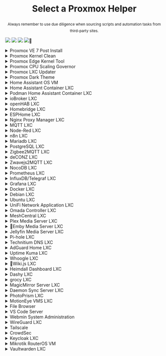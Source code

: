 <h1 align="center" id="heading"> Select a Proxmox Helper </h1>

<p align="center"><sub> Always remember to use due diligence when sourcing scripts and automation tasks from third-party sites. </sub></p>

<a href="https://github.com/tteck/Proxmox/blob/main/LICENSE"><img src="https://badgen.net/github/license/tteck/Proxmox" ></a> <a href="https://tteck.github.io/Proxmox/"><img src="https://badgen.net/github/checks/tteck/Proxmox/main/"></a> <a href="https://github.com/tteck/Proxmox/discussions"><img src="https://github.com/tteck/Proxmox/blob/main/misc/images/discussions.png?raw=true" height="21" /></a> <a href="https://github.com/tteck/Proxmox/blob/main/CHANGELOG.MD"><img src="https://github.com/tteck/Proxmox/blob/main/misc/images/change.png?raw=true" height="21" /></a>🔸

<details>
<summary markdown="span"> Proxmox VE 7 Post Install</summary>
 
<p align="center"><img src="https://github.com/home-assistant/brands/blob/master/core_integrations/proxmoxve/icon.png?raw=true" height="100"/></p>

<h1 align="center" id="heading"> Proxmox VE 7 Post Install </h1>

The script will give options to Disable the Enterprise Repo, Add/Correct PVE7 Sources, Enable the No-Subscription Repo, Add Test Repo, Disable Subscription Nag, Update Proxmox VE and Reboot PVE.
 
Run the following in the Proxmox Shell. ⚠️ **PVE7 ONLY**

```yaml
bash -c "$(wget -qLO - https://github.com/tteck/Proxmox/raw/main/misc/post-install.sh)"
```

It's recommended to answer `y` to all options.

____________________________________________________________________________________________ 

</details>

<details>
<summary markdown="span"> Proxmox Kernel Clean</summary>
 
<p align="center"><img src="https://github.com/home-assistant/brands/blob/master/core_integrations/proxmoxve/icon.png?raw=true" height="100"/></p>

<h1 align="center" id="heading">Proxmox Kernel Clean </h1>

Cleaning unused kernel images is not only good because of a reduced grub menu, but also gains some disk space.
 
Run the following in the Proxmox Shell.

```yaml
bash -c "$(wget -qLO - https://github.com/tteck/Proxmox/raw/main/misc/kernel-clean.sh)"
```
____________________________________________________________________________________________ 

</details>

<details>
<summary markdown="span"> Proxmox Edge Kernel Tool</summary>
 
<p align="center"><img src="https://github.com/home-assistant/brands/blob/master/core_integrations/proxmoxve/icon.png?raw=true" height="100"/></p>

<h1 align="center" id="heading">Proxmox Edge Kernel Tool </h1>

Proxmox [Edge Kernels](https://github.com/fabianishere/pve-edge-kernel) are custom Linux Kernels for Proxmox VE 7. Keeping up with new Kernel releases instead of LTS

Run the following in the Proxmox Shell.

```yaml
bash -c "$(wget -qLO - https://github.com/tteck/Proxmox/raw/main/misc/edge-kernel.sh)"
```
____________________________________________________________________________________________ 

</details>

<details>
<summary markdown="span"> Proxmox CPU Scaling Governor</summary>
 
<p align="center"><img src="https://github.com/tteck/Proxmox/blob/main/misc/images/cpu.png?raw=true" height="100"/></p>

<h1 align="center" id="heading">Proxmox CPU Scaling Governor </h1>

CPU Scaling Governor enables the operating system to scale the CPU frequency up or down in order to save power or improve performance.

[Generic Scaling Governors](https://www.kernel.org/doc/html/latest/admin-guide/pm/cpufreq.html?#generic-scaling-governors)
 
Run the following in the Proxmox Shell.

```yaml
bash -c "$(wget -qLO - https://github.com/tteck/Proxmox/raw/main/misc/scaling-governor.sh)"
```
____________________________________________________________________________________________ 

</details>

<details>
<summary markdown="span"> Proxmox LXC Updater</summary>
 
<p align="center"><img src="https://external-content.duckduckgo.com/iu/?u=https%3A%2F%2Felpuig.xeill.net%2FMembers%2Fvcarceler%2Farticulos%2Fcontenedores-con-lxd-lxc%2Fcontainers.png&f=1&nofb=1" height="100"/></p>

<h1 align="center" id="heading">Proxmox LXC Updater </h1>

Update All LXC's Fast & Easy
 
Run the following in the Proxmox Shell.

```yaml
bash -c "$(wget -qLO - https://github.com/tteck/Proxmox/raw/main/misc/update-lxcs.sh)"
```
____________________________________________________________________________________________ 

</details>

<details>
<summary markdown="span"> Proxmox Dark Theme</summary>
 
<p align="center"><img src="https://camo.githubusercontent.com/f6f33a09f8c1207dfb3dc1cbd754c2f3393562c11b1c999751ad9a91a656834a/68747470733a2f2f692e696d6775722e636f6d2f536e6c437948462e706e67" height="100"/></p>

<h1 align="center" id="heading"> Proxmox Discord Dark Theme </h1>

A dark theme for the Proxmox Web UI by [Weilbyte](https://github.com/Weilbyte/PVEDiscordDark)
 
Run the following in the Proxmox Shell.

```yaml
bash <(curl -s https://raw.githubusercontent.com/Weilbyte/PVEDiscordDark/master/PVEDiscordDark.sh ) install
```

To uninstall the theme, simply run the script with the `uninstall` command.

____________________________________________________________________________________________ 

</details>


<details>
<summary markdown="span"> Home Assistant OS VM</summary>
 
<p align="center"><img src="https://github.com/tteck/Proxmox/blob/main/misc/images/haos.png?raw=true"/></p>
 
<h1 align="center" id="heading"> Home Assistant OS VM </h1>
<h3 align="center"> Option to create VM using Stable, Beta or Dev Image </h3>

The script automates the manual process of finding, downloading and extracting the Official KVM (qcow2) disk image provided by the Home Assistant Team, creating a VM with user defined settings, importing and attaching the disk, setting the boot order and starting the VM. No hidden (kpartx, unzip, ect...) installs of any kind. Supports lvmthin, zfspool, nfs, dir and btrfs storage types.

To create a new Proxmox Home Assistant OS VM, run the following in the Proxmox Shell

```yaml
bash -c "$(wget -qLO - https://github.com/tteck/Proxmox/raw/main/vm/haos-vm-v4.sh)"
```
<h3 align="center" id="heading">⚡ Default Settings:  4GB RAM - 32GB Storage - 2vCPU - Stable Image⚡</h3>
 
After the script completes, click on the VM, then on the **_Summary_** tab to find the VM IP.

**Home Assistant Interface - IP:8123**

____________________________________________________________________________________________ 
 
</details>


<details>
<summary markdown="span"> Home Assistant Container LXC </summary>
 
<p align="center"><img src="https://www.docker.com/sites/default/files/d8/2019-07/vertical-logo-monochromatic.png" alt="Docker Logos | Docker" width="100" height="100"/>
<img src="https://avatars.githubusercontent.com/u/13844975?s=200&amp;v=4" alt="@home-assistant" width="100" height="100"/><img src="https://avatars1.githubusercontent.com/u/22225832?s=400&amp;v=4" alt="GitHub - portainer/portainer-docs: Portainer documentation" width="100" height="100"/></p>

<h1 align="center" id="heading"> Home Assistant Container LXC </h1>

A standalone container-based installation of Home Assistant Core

To create a new Proxmox Home Assistant Container LXC, run the following in the Proxmox Shell.
 
```yaml
bash -c "$(wget -qLO - https://github.com/tteck/Proxmox/raw/main/ct/homeassistant-v4.sh)"
```
 
<h3 align="center" id="heading">⚡ Default Settings:  2GB RAM - 16GB Storage - 2vCPU ⚡</h3>

**Home Assistant Interface - IP:8123**

**Portainer Interface - IP:9000**

⚙️ **Path to HA /config**
```yaml
/var/lib/docker/volumes/hass_config/_data
 ```
⚙️ **To Edit the HA configuration.yaml** (Recommend Using File Browser)
 
Run in the LXC console
```yaml
nano /var/lib/docker/volumes/hass_config/_data/configuration.yaml
```
Save and exit the editor with “Ctrl+O”, “Enter” and “Ctrl+X”

⚙️ **Copy Data From a Existing Home Assistant LXC to another Home Assistant LXC**

Run in the Proxmox Shell
```yaml
bash -c "$(wget -qLO - https://github.com/tteck/Proxmox/raw/main/misc/ha-copy-data.sh)"
 ```

⚙️ **To Allow USB Device Passthrough:**
 
Run in the Proxmox Shell. (**replace `106` with your LXC ID**)
```yaml
bash -c "$(wget -qLO - https://github.com/tteck/Proxmox/raw/main/misc/usb-passthrough.sh)" -s 106
```
 
Reboot the LXC to apply the changes


⚙️ **To Install HACS:**

Run in the LXC console
```yaml
bash -c "$(wget -qLO - https://github.com/tteck/Proxmox/raw/main/misc/hacs.sh)"
```
After install, reboot Home Assistant and **clear browser cache** then Add HACS integration.


⚙️ [**Update Menu**](https://raw.githubusercontent.com/tteck/Proxmox/main/misc/images/update-menu.png)

Run in the LXC console
```yaml
./update
```
____________________________________________________________________________________________ 
</details>

<details>
<summary markdown="span"> Podman Home Assistant Container LXC </summary>
 
<p align="center"><img src="https://heise.cloudimg.io/width/223/q50.png-lossy-50.webp-lossy-50.foil1/_www-heise-de_/imgs/18/2/5/8/2/8/1/0/podman_logo-670078d7ea1d15a6.png" width="100" height="100"/>
<img src="https://avatars.githubusercontent.com/u/13844975?s=200&amp;v=4" alt="@home-assistant" width="100" height="100"/><img/><img src="https://raw.githubusercontent.com/SelfhostedPro/Yacht/master/readme_media/Yacht_logo_1_dark.png" height="80"/><img/></p>
 
<h1 align="center" id="heading"> Podman Home Assistant Container LXC </h1>
A standalone container-based installation of Home Assistant Core

⚠️ Podman seems to need a privileged LXC

To create a new Proxmox Podman Home Assistant Container LXC, run the following in the Proxmox Shell. 

```yaml
bash -c "$(wget -qLO - https://github.com/tteck/Proxmox/raw/main/ct/podman-homeassistant-v4.sh)"
```
<h3 align="center" id="heading">⚡ Default Settings:  2GB RAM - 16GB Storage - 2vCPU ⚡</h3>
 
**Home Assistant Interface - IP:8123**
 
**Yacht Interface - IP:8000**

⚙️ **Path to HA /config**
```yaml
/var/lib/containers/storage/volumes/hass_config/_data
 ```
⚙️ **To edit the HA configuration.yaml**
 
Run in the LXC console
```yaml
nano /var/lib/containers/storage/volumes/hass_config/_data/configuration.yaml
```
Save and exit the editor with “Ctrl+O”, “Enter” and “Ctrl+X”

⚙️ **Copy Data From a Existing Home Assistant LXC to a Podman Home Assistant LXC**

Run in the Proxmox Shell
```yaml
bash -c "$(wget -qLO - https://github.com/tteck/Proxmox/raw/main/misc/ha-copy-data-podman.sh)"
 ```

⚙️ **To allow USB device passthrough:**
 
Run in the Proxmox Shell. (**replace `106` with your LXC ID**)
```yaml
bash -c "$(wget -qLO - https://github.com/tteck/Proxmox/raw/main/misc/usb-passthrough.sh)" -s 106
```
 
Reboot the LXC to apply the changes

⚙️ **To Install HACS:**

Run in the LXC console
```yaml
bash -c "$(wget -qLO - https://github.com/tteck/Proxmox/raw/main/misc/podman_hacs.sh)"
```
After install, reboot Home Assistant and **clear browser cache** then Add HACS integration.

⚙️ **Initial Yacht Login**

**username** 
 ```yaml
 admin@yacht.local
 ```
 **password** 
 ```yaml
 pass
 ```

____________________________________________________________________________________________ 
</details>

<details>
<summary markdown="span"> ioBroker LXC</summary>
 
<p align="center"><img src="https://github.com/ioBroker/ioBroker/blob/master/img/logos/ioBroker_Logo_256px.png?raw=true" height="100"/></p>

<h1 align="center" id="heading"> ioBroker LXC </h1>
 
[ioBroker](https://www.iobroker.net/#en/intro) is an open source automation platform.
 
To create a new Proxmox ioBroker LXC, run the following in the Proxmox Shell.

```yaml
bash -c "$(wget -qLO - https://github.com/tteck/Proxmox/raw/main/ct/iobroker-v4.sh)"
```

<h3 align="center" id="heading">⚡ Default Settings:  2GB RAM - 8GB Storage - 2vCPU ⚡</h3>
 
**ioBroker Interface - IP:8081**

⚙️ **To Update ioBroker**

```yaml
update from the ioBroker UI
```

____________________________________________________________________________________________ 
 
</details>

<details>
<summary markdown="span"> openHAB LXC</summary>
 
<p align="center"><img src="https://www.openhab.org/openhab-logo-square.png?raw=true" height="100"/></p>

<h1 align="center" id="heading"> openHAB LXC </h1>
 
[openHAB](https://www.openhab.org/), a vendor and technology agnostic open source automation software for your home.
 
To create a new Proxmox openHAB LXC, run the following in the Proxmox Shell.

```yaml
bash -c "$(wget -qLO - https://github.com/tteck/Proxmox/raw/main/ct/openhab-v4.sh)"
```

<h3 align="center" id="heading">⚡ Default Settings:  2GB RAM - 8GB Storage - 2vCPU ⚡</h3>
 
**openHAB Interface - IP:8080**

⚙️ **To Update openHAB**

```yaml
apt update && apt upgrade -y
```

____________________________________________________________________________________________ 
 
</details>

<details>
<summary markdown="span"> Homebridge LXC</summary>
 
<p align="center"><img src="https://external-content.duckduckgo.com/iu/?u=https%3A%2F%2Fwww.dingz.ch%2Fadmin%2Fdata%2Ffiles%2Fintegration%2Flogo%2F20%2F200514-em-logo-homebridge_logo.png%3Flm%3D1589459081&f=1&nofb=1" height="100"/></p>

<h1 align="center" id="heading"> Homebridge LXC </h1>

[Homebridge](https://homebridge.io/) allows you to integrate with smart home devices that do not natively support HomeKit

To create a new Proxmox Homebridge LXC, run the following in the Proxmox Shell.

```yaml
bash -c "$(wget -qLO - https://github.com/tteck/Proxmox/raw/main/ct/homebridge-v4.sh)"
```

<h3 align="center" id="heading">⚡ Default Settings:  1GB RAM - 4GB Storage - 1vCPU ⚡</h3>
 
**Homebridge Interface - IP:8581**

⚙️ **Initial Login**

**username** 
 ```yaml
 admin
 ```
 **password** 
 ```yaml
 admin
 ```
Config File Path	`/var/lib/homebridge/config.json`
 
Storage Path	`/var/lib/homebridge`
 
Restart Command	`sudo hb-service restart`
 
Stop Command	`sudo hb-service stop`
 
Start Command	`sudo hb-service start`
 
View Logs Command	`sudo hb-service logs`
 
Systemd Service File	`/etc/systemd/system/homebridge.service`
 
Systemd Env File	`/etc/default/homebridge`

⚙️ **To Update Homebridge**

```yaml
Update from the Homebridge UI
```

 ___________________________________________________________________________________________ 
 
</details>



<details>
<summary markdown="span"> ESPHome LXC</summary>
 
<p align="center"><img src="https://github.com/home-assistant/brands/blob/master/core_integrations/esphome/dark_icon@2x.png?raw=true" height="100"/></p>

<h1 align="center" id="heading"> ESPHome LXC </h1>

[ESPHome](https://esphome.io/) is a system to control your ESP8266/ESP32 by simple yet powerful configuration files and control them remotely through Home Automation systems.

To create a new Proxmox ESPHome LXC, run the following in the Proxmox Shell.

```yaml
bash -c "$(wget -qLO - https://github.com/tteck/Proxmox/raw/main/ct/esphome-v4.sh)"
```

<h3 align="center" id="heading">⚡ Default Settings:  1GB RAM - 4GB Storage - 2vCPU ⚡</h3>
 
**ESPHome Interface - IP:6052**

⚙️ **To Update ESPHome**

Run in the LXC console
```yaml
pip3 install esphome --upgrade
```

____________________________________________________________________________________________ 
 
</details>



<details>
<summary markdown="span"> Nginx Proxy Manager LXC </summary>
 
<p align="center"><img src="https://nginxproxymanager.com/logo.png" alt="hero" height="100"/></p>


<h1 align="center" id="heading"> Nginx Proxy Manager LXC </h1>

[Nginx Proxy Manager](https://nginxproxymanager.com/) Expose your services easily and securely

To create a new Proxmox Nginx Proxy Manager LXC Container, run the following in the Proxmox Shell.

```yaml
 bash -c "$(wget -qLO - https://github.com/tteck/Proxmox/raw/main/ct/nginx-proxy-manager-v4.sh)"
```
<h3 align="center" id="heading">⚡ Default Settings:  1GB RAM - 3GB Storage - 1vCPU ⚡</h3>

____________________________________________________________________________________
 
Forward port `80` and `443` from your router to your Nginx Proxy Manager LXC IP.

Add the following to your `configuration.yaml` in Home Assistant.
```yaml
 http:
  use_x_forwarded_for: true
  trusted_proxies:
    - 192.168.100.27 ###(Nginx Proxy Manager LXC IP)###
```

**Nginx Proxy Manager Interface - IP:81**
 
⚙️ **Initial Login**

**username** 
 ```yaml
 admin@example.com
 ```
 **password** 
 ```yaml
 changeme
 ```
⚙️ **To Update Nginx Proxy Manager**

Run in the LXC console
```yaml
bash -c "$(wget -qLO - https://github.com/tteck/Proxmox/raw/main/misc/npm_update.sh)"
```

 ____________________________________________________________________________________________ 

</details>

<details>
<summary markdown="span"> MQTT LXC</summary>
 
<p align="center"><img src="https://mosquitto.org/images/mosquitto-text-side-28.png" height="75"/></p>

<h1 align="center" id="heading"> MQTT LXC </h1>

[Eclipse Mosquitto](https://mosquitto.org/) is an open source message broker that implements the MQTT protocol

To create a new Proxmox MQTT LXC, run the following in the Proxmox Shell.

```yaml
bash -c "$(wget -qLO - https://github.com/tteck/Proxmox/raw/main/ct/mqtt-v4.sh)"
```

<h3 align="center" id="heading">⚡ Default Settings:  512MiB RAM - 2GB Storage - 1vCPU ⚡</h3>
 
Mosquitto comes with a password file generating utility called mosquitto_passwd.
```yaml
sudo mosquitto_passwd -c /etc/mosquitto/passwd <usr>
```
Password: < password >

Create a configuration file for Mosquitto pointing to the password file we have just created.
```yaml
sudo nano /etc/mosquitto/conf.d/default.conf
```
This will open an empty file. Paste the following into it.
```yaml
allow_anonymous false
persistence true
password_file /etc/mosquitto/passwd
listener 1883
```
Save and exit the text editor with "Ctrl+O", "Enter" and "Ctrl+X".

Now restart Mosquitto server.
```yaml
sudo systemctl restart mosquitto
```

⚙️ **To Update MQTT:**

Run in the LXC console
```yaml
apt update && apt upgrade -y
```

____________________________________________________________________________________________ 
 
</details>

<details>
<summary markdown="span"> Node-Red LXC </summary>
 
<p align="center"><img src="https://github.com/home-assistant/brands/blob/master/custom_integrations/nodered/icon.png?raw=true" height="100"/></p>

<h1 align="center" id="heading"> Node-Red LXC </h1>
 
[Node-RED](https://nodered.org/) is a programming tool for wiring together hardware devices, APIs and online services in new and interesting ways.

To create a new Proxmox Node-RED LXC, run the following in the Proxmox Shell.

```yaml
bash -c "$(wget -qLO - https://github.com/tteck/Proxmox/raw/main/ct/node-red-v4.sh)"
```

<h3 align="center" id="heading">⚡ Default Settings:  1GB RAM - 4GB Storage - 1vCPU ⚡</h3>
 
**Node-Red Interface - IP:1880**
 
⚙️ **To Restart Node-Red:**

Run in the LXC console
```yaml
node-red-restart
```

⚙️ **To Update Node-Red:**

Run in the LXC console (Restart after update)
```yaml
npm install -g --unsafe-perm node-red
```

⚙️ **To Install Node-Red Themes** ⚠️ **Backup your flows before running this script!!**

Run in the LXC console
```yaml
bash -c "$(wget -qLO - https://github.com/tteck/Proxmox/raw/main/misc/node-red-themes.sh)"
```

____________________________________________________________________________________________ 
 
</details>

<details>
<summary markdown="span"> n8n LXC</summary>
 
<p align="center"><img src="https://docs.n8n.io/_images/n8n-docs-icon.svg" height="70"/></p>

<h1 align="center" id="heading"> n8n LXC </h1>
 
[n8n](https://n8n.io/) is an extendable workflow automation tool which enables you to connect anything to everything.
 
To create a new Proxmox n8n LXC, run the following in the Proxmox Shell.

```yaml
bash -c "$(wget -qLO - https://github.com/tteck/Proxmox/raw/main/ct/n8n-v4.sh)"
```

<h3 align="center" id="heading">⚡ Default Settings:  2GB RAM - 3GB Storage - 2vCPU ⚡</h3>
 
**n8n Interface: IP:5678**

⚙️ **To Update n8n**

```yaml
npm update -g n8n
```

____________________________________________________________________________________________ 
 
</details>

<details>
<summary markdown="span"> Mariadb LXC </summary>
 
<p align="center"><img src="https://mariadb.com/wp-content/webp-express/webp-images/doc-root/wp-content/themes/sage/dist/images/mariadb-logo-white.png.webp" alt="MariaDB"/><img src="https://raw.githubusercontent.com/tteck/Proxmox/main/misc/images/adminer_logo-cl.png" height="60"></p>

<h1 align="center" id="heading"> Mariadb LXC </h1>

[MariaDB](https://mariadb.org/) is a community-developed, commercially supported fork of the MySQL relational database management system.

To create a new Proxmox Mariadb LXC, run the following in the Proxmox Shell.
 
```yaml
bash -c "$(wget -qLO - https://github.com/tteck/Proxmox/raw/main/ct/mariadb-v4.sh)"
```

<h3 align="center" id="heading">⚡ Default Settings:  1GB RAM - 4GB Storage - 1vCPU ⚡</h3>
 
To enable MariaDB to listen to remote connections, you need to edit your defaults file. To do this, open the console in your MariaDB lxc:
```yaml
nano /etc/mysql/my.cnf
```
Un-comment `port =3306`
Save and exit the editor with "Ctrl+O", "Enter" and "Ctrl+X".

```yaml
nano /etc/mysql/mariadb.conf.d/50-server.cnf
```
Comment `bind-address  = 127.0.0.1`
Save and exit the editor with "Ctrl+O", "Enter" and "Ctrl+X".

For new MariaDB installations, the next step is to run the included security script. This script changes some of the less secure default options. We will use it to block remote root logins and to remove unused database users.

Run the security script:
```yaml
sudo mysql_secure_installation
```
Enter current password for root (enter for none): `enter`
 
Switch to unix_socket authentication [Y/n] `y` 
 
Change the root password? [Y/n] `n` 
 
Remove anonymous users? [Y/n] `y` 
 
Disallow root login remotely? [Y/n] `y` 
 
Remove test database and access to it? [Y/n] `y` 
 
Reload privilege tables now? [Y/n] `y` 

We will create a new account called admin with the same capabilities as the root account, but configured for password authentication. 
```yaml
sudo mysql
``` 
Prompt will change to ```MariaDB [(none)]>```

Create a new local admin (Change the username and password to match your preferences)
```yaml
CREATE USER 'admin'@'localhost' IDENTIFIED BY 'password';
```
Give local admin root privileges (Change the username and password to match above)
```yaml
GRANT ALL ON *.* TO 'admin'@'localhost' IDENTIFIED BY 'password' WITH GRANT OPTION;
```

Now, we'll give the user admin root privileges and password-based access that can connect from anywhere on your local area network (LAN), which has addresses in the subnet 192.168.100.0/24. This is an improvement because opening a MariaDB server up to the Internet and granting access to all hosts is bad practice.. Change the **_username_**, **_password_** and **_subnet_** to match your preferences:
```yaml
GRANT ALL ON *.* TO 'admin'@'192.168.100.%' IDENTIFIED BY 'password' WITH GRANT OPTION;
```
Flush the privileges to ensure that they are saved and available in the current session:
```yaml
FLUSH PRIVILEGES;
```
Following this, exit the MariaDB shell:
```yaml
exit
```
Log in as the new database user you just created:
```yaml
mysql -u admin -p
```
Create a new database:
```yaml
CREATE DATABASE homeassistant;
```
Following this, exit the MariaDB shell:
```yaml
exit
```
⚠️ Reboot the lxc 

Checking status.
```yaml
sudo systemctl status mariadb
``` 
Change the recorder: `db_url:` in your HA configuration.yaml
 
Example:
```yaml
recorder:
  db_url: mysql://admin:password@192.168.100.26:3306/homeassistant?charset=utf8mb4
```
 
⚙️ **To Update Mariadb:**

Run in the LXC console
```yaml
apt update && apt upgrade -y
```
⚙️ [**Adminer**](https://raw.githubusercontent.com/tteck/Proxmox/main/misc/images/adminer.png) (formerly phpMinAdmin) is a full-featured database management tool
 
 `http://your-mariadb-lxc-ip/adminer/`

____________________________________________________________________________________________ 

</details>

<details>
<summary markdown="span"> PostgreSQL LXC </summary>
 
<p align="center"><img src="https://wiki.postgresql.org/images/3/30/PostgreSQL_logo.3colors.120x120.png" height="100"/><img src="https://raw.githubusercontent.com/tteck/Proxmox/main/misc/images/adminer_logo-cl.png" height="60"></p>

<h1 align="center" id="heading"> PostgreSQL LXC </h1>

[PostgreSQL](https://www.postgresql.org/), also known as Postgres, is a free and open-source relational database management system emphasizing extensibility and SQL compliance.

To create a new Proxmox PostgreSQL LXC, run the following in the Proxmox Shell.
 
```yaml
bash -c "$(wget -qLO - https://github.com/tteck/Proxmox/raw/main/ct/postgresql-v4.sh)"
```

<h3 align="center" id="heading">⚡ Default Settings:  1GB RAM - 4GB Storage - 1vCPU ⚡</h3>

To make sure our PostgreSQL is secured with a strong password, set a password for its system user and then change the default database admin user account

Change user password
```yaml
passwd postgres
```
Login using Postgres system account
 
```yaml
su - postgres
```
Now, change the Admin database password 
```yaml
psql -c "ALTER USER postgres WITH PASSWORD 'your-password';"
```
Create a new user.
```yaml
psql
```
```yaml
CREATE USER admin WITH PASSWORD 'your-password';
```
Create a new database:
```yaml
CREATE DATABASE homeassistant;
```
Grant all rights or privileges on created database to the user
```yaml
GRANT ALL ON DATABASE homeassistant TO admin;
```
To exit psql
```yaml
\q
``` 
Then type exit to get back to root

Change the recorder: `db_url:` in your HA configuration.yaml
 
Example:
```yaml
recorder:
  db_url: postgresql://admin:your-password@192.168.100.20:5432/homeassistant?client_encoding=utf8
``` 
⚙️ **To Update PostgreSQL**

Run in the LXC console
```yaml
apt update && apt upgrade -y
```
⚙️ [**Adminer**](https://raw.githubusercontent.com/tteck/Proxmox/main/misc/images/adminer.png) (formerly phpMinAdmin) is a full-featured database management tool
 
 `http://your-PostgreSQL-lxc-ip/adminer/`

____________________________________________________________________________________________ 

</details>

<details>
<summary markdown="span"> Zigbee2MQTT LXC </summary>
 
<p align="center"><img src="https://github.com/Koenkk/zigbee2mqtt/blob/master/images/logo_bee_only.png?raw=true" height="100"/></p>


<h1 align="center" id="heading">Zigbee2MQTT LXC </h1>

[Zigbee2MQTT](https://www.zigbee2mqtt.io/) is a standalone nodejs application that connects a zigbee network to MQTT

To create a new Proxmox Zigbee2MQTT LXC, run the following in the Proxmox Shell.

```yaml
bash -c "$(wget -qLO - https://github.com/tteck/Proxmox/raw/main/ct/zigbee2mqtt-v4.sh)"
```
<h3 align="center" id="heading">⚡ Default Settings:  1GB RAM - 4GB Storage - 2vCPU ⚡</h3>

 
⚙️ **Determine the location of your adapter**
 
Run in the LXC console
```yaml
ls -l /dev/serial/by-id
```
Example Output: ```lrwxrwxrwx 1 root root 13 Jun 19 17:30 usb-1a86_USB_Serial-if00-port0 -> ../../ttyUSB0```


⚙️ ⚠️ **Before you start Zigbee2MQTT you need to edit the [configuration.yaml](https://www.zigbee2mqtt.io/guide/configuration/)**
 
Run in the LXC console
```yaml
nano /opt/zigbee2mqtt/data/configuration.yaml
```

Save and exit the editor with “Ctrl+O”, “Enter” and “Ctrl+X”

Example:
```yaml
frontend:
  port: 9442
homeassistant: true
permit_join: false
mqtt:
  base_topic: zigbee2mqtt
  server: 'mqtt://192.168.86.224:1883'
  user: usr
  password: pwd
  keepalive: 60
  reject_unauthorized: true
  version: 4
serial:
  port: /dev/serial/by-id/usb-1a86_USB_Serial-if00-port0
  #adapter: deconz            #(uncomment for ConBee II)
advanced:
  pan_id: GENERATE
  network_key: GENERATE
  channel: 20
```
⚙️ **Zigbee2MQTT can be started after completing the configuration**
 
Run in the LXC console
```yaml
cd /opt/zigbee2mqtt
npm start
```
⚙️ **To update Zigbee2MQTT**
 
Run in the LXC console
 ```yaml
cd /opt/zigbee2mqtt && bash update.sh
 ```
⚙️ **Copy Data From a Existing Zigbee2MQTT LXC to another Zigbee2MQTT LXC**

Run in the Proxmox Shell
```yaml
bash -c "$(wget -qLO - https://github.com/tteck/Proxmox/raw/main/misc/z2m-copy-data.sh)"
 ```

____________________________________________________________________________________________ 

</details>

<details>
<summary markdown="span"> deCONZ LXC </summary>
 
<p align="center"><img src="https://phoscon.de/img/phoscon-logo128x.svg" height="100"/></p>

<h1 align="center" id="heading"> deCONZ LXC </h1>

[deCONZ](https://www.phoscon.de/en/conbee2/software#deconz) is used to configure, control and display Zigbee networks.

To create a new Proxmox deCONZ LXC, run the following in the Proxmox Shell.

```yaml
bash -c "$(wget -qLO - https://github.com/tteck/Proxmox/raw/main/ct/deconz-v4.sh)"
```
<h3 align="center" id="heading">⚡ Default Settings:  1GB RAM - 4GB Storage - 2vCPU ⚡</h3>

**deCONZ Interface - IP:80**

⚙️ **To Update deCONZ**

Run in the LXC Console
```yaml
apt update && apt upgrade -y
```

____________________________________________________________________________________________ 

</details>

<details>
<summary markdown="span"> Zwavejs2MQTT LXC </summary>
 
<p align="center"><img src="https://github.com/zwave-js/zwavejs2mqtt/raw/master/docs/_images/zwavejs_logo.svg" height="100"/></p>

<h1 align="center" id="heading"> Zwavejs2MQTT LXC </h1>

[Zwavejs2MQTT](https://zwave-js.github.io/zwavejs2mqtt/#/) is a fully configurable Z-Wave to MQTT Gateway and Control Panel.

To create a new Proxmox Zwavejs2MQTT LXC, run the following in the Proxmox Shell.

```yaml
bash -c "$(wget -qLO - https://github.com/tteck/Proxmox/raw/main/ct/zwavejs2mqtt-v4.sh)"
```
<h3 align="center" id="heading">⚡ Default Settings:  1GB RAM - 4GB Storage - 2vCPU ⚡</h3>

**Zwavejs2MQTT Interface - IP:8091**

⚙️ **Copy Data From a Existing Zwavejs2MQTT LXC to another Zwavejs2MQTT LXC**

Run in the Proxmox Shell
```yaml
bash -c "$(wget -qLO - https://github.com/tteck/Proxmox/raw/main/misc/zwave-copy-data.sh)"
 ```
⚙️ **To Update Zwavejs2MQTT**

Run in the LXC Console
```yaml
bash -c "$(wget -qLO - https://github.com/tteck/Proxmox/raw/main/misc/zwavejs2mqtt-update.sh)"
```

____________________________________________________________________________________________ 

</details>

<details>
<summary markdown="span"> NocoDB LXC </summary>
 
<p align="center"><img src="https://github.com/tteck/Proxmox/blob/main/misc/images/nocodb.png?raw=true" height="100"/></p>

<h1 align="center" id="heading"> NocoDB LXC </h1>

[NocoDB](https://www.nocodb.com/) is an open source #NoCode platform that turns any database into a smart spreadsheet. Airtable Alternative.

To create a new Proxmox NocoDB LXC, run the following in the Proxmox Shell.

```yaml
bash -c "$(wget -qLO - https://github.com/tteck/Proxmox/raw/main/ct/nocodb-v4.sh)"
```

<h3 align="center" id="heading">⚡ Default Settings:  1GB RAM - 4GB Storage - 1vCPU ⚡</h3>

**NocoDB Interface - IP:8080/dashboard**

⚙️ **To Update NocoDB**

Run in the LXC console
```yaml
cd /opt/nocodb && npm run upgrade
```

____________________________________________________________________________________________ 

</details>

<details>
<summary markdown="span"> Prometheus LXC </summary>
 
<p align="center"><img src="https://github.com/tteck/Proxmox/blob/main/misc/images/prome.png?raw=true" height="100"/></p>

<h1 align="center" id="heading"> Prometheus LXC </h1>

[Prometheus](https://prometheus.io/) is an open-source systems monitoring and alerting toolkit

To create a new Proxmox Prometheus LXC, run the following in the Proxmox Shell.

```yaml
bash -c "$(wget -qLO - https://github.com/tteck/Proxmox/raw/main/ct/prometheus-v4.sh)"
```

<h3 align="center" id="heading">⚡ Default Settings:  2GB RAM - 4GB Storage - 1vCPU ⚡</h3>

**Prometheus Interface - IP:9090**

⚙️ **To Update Prometheus**

```yaml
Working On
```

____________________________________________________________________________________________ 

</details>

<details>
<summary markdown="span"> InfluxDB/Telegraf LXC </summary>
 
<p align="center"><img src="https://external-content.duckduckgo.com/iu/?u=https%3A%2F%2Fwww.hopisystems.com%2Fassets%2Fimages%2Fintegrations%2Finfluxdb.png&f=1&nofb=1" height="150"/></p>

<h1 align="center" id="heading"> InfluxDB/Telegraf LXC </h1>

[InfluxDB](https://www.influxdata.com/) is an open-source time series database developed by the company InfluxData.

[Telegraf](https://www.influxdata.com/time-series-platform/telegraf/) is an open source plugin-driven server agent for collecting and reporting metrics.

To create a new Proxmox InfluxDB LXC, run the following in the Proxmox Shell.

```yaml
bash -c "$(wget -qLO - https://github.com/tteck/Proxmox/raw/main/ct/influxdb-v4.sh)"
```

<h3 align="center" id="heading">⚡ Default Settings:  2GB RAM - 8GB Storage - 2vCPU ⚡</h3>

⚙️ **InfluxDB Configuration**

Run in the LXC console
```yaml
nano /etc/influxdb/influxdb.conf
```

⚙️ **Telegraf Configuration**

Run in the LXC console
```yaml
nano /etc/telegraf/telegraf.conf
```

⚙️ **To Update InfluxDB/Telegraf**

Run in the LXC console
```yaml
apt update && apt upgrade -y
```

____________________________________________________________________________________________ 

</details>

<details>
<summary markdown="span"> Grafana LXC </summary>
 
<p align="center"><img src="https://external-content.duckduckgo.com/iu/?u=https%3A%2F%2Fdocs.checkmk.com%2Flatest%2Fimages%2Fgrafana_logo.png&f=1&nofb=1" height="100"/></p>

<h1 align="center" id="heading"> Grafana LXC </h1>

[Grafana](https://grafana.com/) is a multi-platform open source analytics and interactive visualization web application.

To create a new Proxmox Grafana LXC, run the following in the Proxmox Shell.

```yaml
bash -c "$(wget -qLO - https://github.com/tteck/Proxmox/raw/main/ct/grafana-v4.sh)"
```

<h3 align="center" id="heading">⚡ Default Settings:  512MiB RAM - 2GB Storage - 1vCPU ⚡</h3>
 
**Grafana Interface - IP:3000**

⚙️ **Initial Login**

**username** 
 ```yaml
 admin
 ```
 **password** 
 ```yaml
 admin
 ```

⚙️ **To Update Grafana**

Run in the LXC console
```yaml
apt update && apt upgrade -y
```

____________________________________________________________________________________________ 

</details>

<details>
<summary markdown="span"> Docker LXC </summary>
 
<p align="center"><img src="https://raw.githubusercontent.com/tteck/Proxmox/main/misc/images/docker.png" height="100"/></p>

<h1 align="center" id="heading"> Docker LXC </h1>
<h3 align="center"> Options to Install Portainer and/or Docker Compose V2</h3>

[Docker](https://www.docker.com/) is an open-source project for automating the deployment of applications as portable, self-sufficient containers.

To create a new Proxmox Docker LXC, run the following in the Proxmox Shell.

```yaml
bash -c "$(wget -qLO - https://github.com/tteck/Proxmox/raw/main/ct/docker-v4.sh)"
```

<h3 align="center" id="heading">⚡ Default Settings:  2GB RAM - 4GB Storage - 2vCPU ⚡</h3>

**⚠ Run Compose V2 by replacing the hyphen (-) with a space, using docker compose, instead of docker-compose.**

**Portainer Interface - IP:9000**

⚙️ **To Update**

Run in the LXC console
```yaml
apt update && apt upgrade -y
```

____________________________________________________________________________________________ 

</details>

<details>
<summary markdown="span"> Debian LXC </summary>
 
<p align="center"><img src="https://www.debian.org/Pics/debian-logo-1024x576.png" alt="Debian" height="100"/></p>

<h1 align="center" id="heading"> Debian LXC </h1>
<h3 align="center" id="heading"> Option to select version 10 or 11</h3>

To create a new Proxmox Debian (curl & sudo) LXC, run the following in the Proxmox Shell.

```yaml
bash -c "$(wget -qLO - https://github.com/tteck/Proxmox/raw/main/ct/debian-v4.sh)"
```

<h3 align="center" id="heading">⚡ Default Settings:  512MiB RAM - 2GB Storage - 1vCPU ⚡</h3>

⚙️ **To Update Debian**

Run in the LXC console
```yaml
apt update && apt upgrade -y
```

____________________________________________________________________________________________ 

</details>


<details>
<summary markdown="span"> Ubuntu LXC </summary>
 
<p align="center"><img src="https://assets.ubuntu.com/v1/29985a98-ubuntu-logo32.png" alt="Ubuntu" height="100"/></p>

<h1 align="center" id="heading"> Ubuntu LXC </h1>
<h3 align="center" id="heading"> Option to select version 18.04, 20.04, 21.10 or 22.04</h3>

To create a new Proxmox Ubuntu (curl & sudo) LXC, run the following in the Proxmox Shell.

```yaml
bash -c "$(wget -qLO - https://github.com/tteck/Proxmox/raw/main/ct/ubuntu-v4.sh)"
```

<h3 align="center" id="heading">⚡ Default Settings:  512MiB RAM - 2GB Storage - 1vCPU - 22.04 ⚡</h3>

⚙️ **To Update Ubuntu**

Run in the LXC console
```yaml
apt update && apt upgrade -y
```

____________________________________________________________________________________________ 

</details>

<details>
<summary markdown="span"> UniFi Network Application LXC</summary>
 
<p align="center"><img src="https://external-content.duckduckgo.com/iu/?u=https%3A%2F%2Fblog.ui.com%2Fwp-content%2Fuploads%2F2016%2F10%2Funifi-app-logo-300x108.png&f=1&nofb=1" height="100"/></p>

<h1 align="center" id="heading"> UniFi Network Application LXC </h1>

<h3 align="center"> With Local Controller Option </h3>

An application designed to optimize UniFi home and business networks with ease.

To create a new Proxmox UniFi Network Application LXC, run the following in the Proxmox Shell.

```yaml
bash -c "$(wget -qLO - https://github.com/tteck/Proxmox/raw/main/ct/unifi-v4.sh)"
```

<h3 align="center" id="heading">⚡ Default Settings:  2GB RAM - 8GB Storage - 2vCPU ⚡</h3>

**UniFi Interface - https:// IP:8443**

⚙️ **To Update UniFi**

Run in the LXC console
```yaml
bash -c "$(wget -qLO - https://github.com/tteck/Proxmox/raw/main/misc/unifi-update.sh)"
```
____________________________________________________________________________________________ 

</details>

<details>
<summary markdown="span"> Omada Controller LXC</summary>
 
<p align="center"><img src="https://www.enterpriseitpro.net/wp-content/uploads/2020/12/logo-omada.png" height="100"/></p>

<h1 align="center" id="heading"> Omada Controller LXC </h1>

Omada Controller is software which is used to manage the EAP

To create a new Proxmox Omada Controller LXC, run the following in the Proxmox Shell.

```yaml
bash -c "$(wget -qLO - https://github.com/tteck/Proxmox/raw/main/ct/omada-v4.sh)"
```

<h3 align="center" id="heading">⚡ Default Settings:  2GB RAM - 8GB Storage - 2vCPU ⚡</h3>

**Omada Interface - https:// IP:8043**

`tpeap status` show status of Omada Controller

`tpeap start`  start Omada Controller

`tpeap stop`   stop Omada Controller
 
⚙️ **To Update Omada**

https://github.com/tteck/Proxmox/issues/402#issue-1328460983

____________________________________________________________________________________________ 

</details>

<details>
<summary markdown="span"> MeshCentral LXC</summary>
 
<p align="center"><img src="https://github.com/Ylianst/MeshCentral/blob/master/public/favicon-303x303.png?raw=true" height="100"/></p>

<h1 align="center" id="heading"> MeshCentral LXC </h1>

MeshCentral is a full computer management web site. With MeshCentral, you can run your own web server to remotely manage and control computers on a local network or anywhere on the internet.

To create a new Proxmox MeshCentral LXC, run the following in the Proxmox Shell.

```yaml
bash -c "$(wget -qLO - https://github.com/tteck/Proxmox/raw/main/ct/meshcentral-v4.sh)"
```

<h3 align="center" id="heading">⚡ Default Settings:  512MiB RAM - 2GB Storage - 1vCPU ⚡</h3>

**MeshCentral Interface - http:// IP**

⚙️ **To Update MeshCentral**

```yaml
Update from the MeshCentral UI
```
____________________________________________________________________________________________ 

</details>

<details>
<summary markdown="span"> Plex Media Server LXC </summary>

<p align="center"><img src="https://github.com/home-assistant/brands/blob/master/core_integrations/plex/icon.png?raw=true" height="100"/></p>

<h1 align="center" id="heading"> Plex Media Server LXC </h1>
<h3 align="center" id="heading"> With Hardware Acceleration Support </h3> 
To create a new Proxmox Plex Media Server LXC, run the following in the Proxmox Shell.

```yaml
bash -c "$(wget -qLO - https://github.com/tteck/Proxmox/raw/main/ct/plex-v4.sh)"
```
<h3 align="center" id="heading">⚡ Default Settings:  2GB RAM - 8GB Storage - 2vCPU ⚡</h3>

**Plex Media Server Interface - IP:32400/web**

⚙️ **To Update Plex Media Server:**

Run in the LXC console
```yaml
apt update && apt upgrade -y
```
⚙️ **Copy Data From a Existing Plex Media Server LXC to another Plex Media Server LXC**

Run in the Proxmox Shell
```yaml
bash -c "$(wget -qLO - https://github.com/tteck/Proxmox/raw/main/misc/pms-copy-data.sh)"
 ```

____________________________________________________________________________________________ 

</details>

<details>
<summary markdown="span"> 🔸Emby Media Server LXC </summary>
<p align="center"><img src="https://github.com/home-assistant/brands/blob/master/core_integrations/emby/icon.png?raw=true" height="100"/></p>
<h1 align="center" id="heading"> Emby Media Server LXC </h1>

[Emby](https://emby.media/) brings together your personal videos, music, photos, and live television.

To create a new Proxmox Emby Media Server LXC, run the following in the Proxmox Shell.

```yaml
bash -c "$(wget -qLO - https://github.com/tteck/Proxmox/raw/main/ct/emby-v4.sh)"
```
<h3 align="center" id="heading">⚡ Default Settings:  2GB RAM - 8GB Storage - 2vCPU ⚡</h3>

**Emby Media Server Interface - IP:8096**

⚙️ **Emby Media Server Utilizes Automatic Updates**

____________________________________________________________________________________________ 

</details>

<details>
<summary markdown="span"> Jellyfin Media Server LXC </summary>
<p align="center"><img src="https://github.com/home-assistant/brands/blob/master/core_integrations/jellyfin/icon.png?raw=true" height="100"/></p>
<h1 align="center" id="heading"> Jellyfin Media Server LXC </h1>

[TurnKey has a LXC CT for Jellyfin](https://www.turnkeylinux.org/mediaserver)

To create a new Proxmox Jellyfin Media Server LXC, run the following in the Proxmox Shell.

```yaml
bash -c "$(wget -qLO - https://github.com/tteck/Proxmox/raw/main/ct/jellyfin-v4.sh)"
```
<h3 align="center" id="heading">⚡ Default Settings:  2GB RAM - 8GB Storage - 2vCPU ⚡</h3>

**Jellyfin Media Server Interface - IP:8096**

FFmpeg path: `/usr/lib/jellyfin-ffmpeg/ffmpeg`

⚙️ **To Update Jellyfin Media Server**

Run in the LXC console
```yaml
apt update && apt upgrade -y
```
____________________________________________________________________________________________ 

</details>

<details>
<summary markdown="span"> Pi-hole LXC</summary>
 
<p align="center"><img src="https://github.com/home-assistant/brands/blob/master/core_integrations/pi_hole/icon.png?raw=true" height="100"/></p>

<h1 align="center" id="heading"> Pi-hole LXC </h1>

[Pi-hole](https://pi-hole.net/) is a Linux network-level advertisement and Internet tracker blocking application which acts as a DNS sinkhole and optionally a DHCP server.

To create a new Proxmox Pi-hole LXC, run the following in the Proxmox Shell.

```yaml
bash -c "$(wget -qLO - https://github.com/tteck/Proxmox/raw/main/ct/pihole-v4.sh)"
```
<h3 align="center" id="heading">⚡ Default Settings:  512MiB RAM - 2GB Storage - 1vCPU ⚡</h3>
 
⚙️ **To set your password:**
 
Run in the LXC console

```yaml
pihole -a -p
```
⚙️ **To Update Pi-hole:**

```yaml
Update from the Pi-hole UI
```

____________________________________________________________________________________________ 

</details>

<details>
<summary markdown="span"> Technitium DNS LXC</summary>
 
<p align="center"><img src="https://avatars.githubusercontent.com/u/12230362?s=100&v=4" height="100"/></p>

<h1 align="center" id="heading"> Technitium DNS LXC </h1>
An open source authoritative as well as recursive DNS server

To create a new Proxmox Technitium DNS LXC, run the following in the Proxmox Shell.

```yaml
bash -c "$(wget -qLO - https://github.com/tteck/Proxmox/raw/main/ct/technitiumdns-v4.sh)"
```

<h3 align="center" id="heading">⚡ Default Settings:  512MiB RAM - 2GB Storage - 1vCPU ⚡</h3>
 
**Technitium DNS Interface - IP:5380**

⚙️ **To Update Technitium DNS**

```yaml
bash -c "$(wget -qLO - https://github.com/tteck/Proxmox/raw/main/misc/technitiumdns-update.sh)"
```
__________________________________________________________________________________________ 

</details>
 
 
<details>
<summary markdown="span"> AdGuard Home LXC</summary>
 
<p align="center"><img src="https://github.com/home-assistant/brands/blob/master/core_integrations/adguard/icon.png?raw=true" height="100"/></p>

<h1 align="center" id="heading"> AdGuard Home LXC </h1>

To create a new Proxmox AdGuard Home LXC, run the following in the Proxmox Shell.

```yaml
bash -c "$(wget -qLO - https://github.com/tteck/Proxmox/raw/main/ct/adguard-v4.sh)"
```

<h3 align="center" id="heading">⚡ Default Settings:  512MiB RAM - 2GB Storage - 1vCPU ⚡</h3>
 
**AdGuard Home Setup Interface - IP:3000  (After Setup use only IP)**
 
 <sub>(For the Home Assistant Integration, use port `80` not `3000`)</sub>

⚙️ **To Update Adguard**

```yaml
Update from the Adguard UI
```
__________________________________________________________________________________________ 

</details>

<details>
<summary markdown="span"> Uptime Kuma LXC </summary>
 
<p align="center"><img src="https://github.com/louislam/uptime-kuma/blob/master/public/icon.png?raw=true" height="100"/></p>

<h1 align="center" id="heading"> Uptime Kuma LXC </h1>

Uptime Kuma is a self-hosted, open source, fancy uptime monitoring and alerting system. It can monitor  HTTP(s) / TCP / HTTP(s) Keyword / Ping / DNS Record / Push / Steam Game Server.

To create a new Proxmox Uptime Kuma LXC, run the following in the Proxmox Shell.

```yaml
bash -c "$(wget -qLO - https://github.com/tteck/Proxmox/raw/main/ct/uptimekuma-v4.sh)"
```

<h3 align="center" id="heading">⚡ Default Settings:  1GB RAM - 2GB Storage - 1vCPU ⚡</h3>

**Uptime Kuma Interface - IP:3001**

⚙️ **To Update Uptime Kuma**

Run in the LXC console
```yaml
bash -c "$(wget -qLO - https://github.com/tteck/Proxmox/raw/main/misc/uptimekuma-update.sh)"
```
____________________________________________________________________________________________ 

</details>

<details>
<summary markdown="span"> Whoogle LXC </summary>
 
<p align="center"><img src="https://github.com/tteck/Proxmox/blob/main/misc/images/whoogle.png?raw=true" height="100"/></p>

<h1 align="center" id="heading"> Whoogle LXC </h1>

Get Google search results, but without any ads, javascript, AMP links, cookies, or IP address tracking.

To create a new Proxmox Whoogle LXC, run the following in the Proxmox Shell.

```yaml
bash -c "$(wget -qLO - https://github.com/tteck/Proxmox/raw/main/ct/whoogle-v4.sh)"
```

<h3 align="center" id="heading">⚡ Default Settings:  512MiB RAM - 2GB Storage - 1vCPU ⚡</h3>

**Whoogle Interface - IP:5000**

⚙️ **To Update Whoogle**

Run in the LXC console
```yaml
pip3 install whoogle-search --upgrade
```
____________________________________________________________________________________________ 

</details>

<details>
<summary markdown="span"> 🔸Wiki.js LXC </summary>
 
<p align="center"><img src="https://static.requarks.io/logo/wikijs-butterfly.svg?raw=true" height="100"/></p>

<h1 align="center" id="heading"> Wiki.js LXC </h1>
 
[Wiki.js](https://js.wiki/) is a modern, lightweight and powerful wiki app built on NodeJS. 

To create a new Proxmox Wiki.js LXC, run the following in the Proxmox Shell.

```
bash -c "$(wget -qLO - https://github.com/tteck/Proxmox/raw/main/ct/wikijs-v4.sh)"
```

<h3 align="center" id="heading">⚡ Default Settings:  512MiB RAM - 2GB Storage - 1vCPU ⚡</h3>

**Wiki.js Interface - IP:3000**

____________________________________________________________________________________________ 

</details>

<details>
<summary markdown="span"> Heimdall Dashboard LXC</summary>
 
<p align="center"><img src="https://github.com/tteck/Proxmox/blob/main/misc/images/heimdall.png?raw=true" height="100"/></p>

<h1 align="center" id="heading"> Heimdall Dashboard LXC </h1>

[Heimdall Application Dashboard](https://camo.githubusercontent.com/bcfd4f74c93b25bea7b14eacbafd649206bf754a3d4b596329968f0ee569cf3c/68747470733a2f2f692e696d6775722e636f6d2f4d72433451704e2e676966) is a dashboard for all your web applications. It doesn't need to be limited to applications though, you can add links to anything you like.

To create a new Proxmox Heimdall Dashboard LXC, run the following in the Proxmox Shell.

```yaml
bash -c "$(wget -qLO - https://github.com/tteck/Proxmox/raw/main/ct/heimdalldashboard-v4.sh)"
```
<h3 align="center" id="heading">⚡ Default Settings:  512MiB RAM - 2GB Storage - 1vCPU ⚡</h3>
 
**Heimdall Dashboard Interface - IP:7990**

⚙️ **To Update Heimdall Dashboard**

Run in the LXC console
```yaml
bash -c "$(wget -qLO - https://github.com/tteck/Proxmox/raw/main/misc/heimdalldashboard-all-update.sh)"
```

__________________________________________________________________________________________ 

</details>


<details>
<summary markdown="span"> Dashy LXC</summary>
 
<p align="center"><img src="https://github.com/Lissy93/dashy/raw/master/public/web-icons/dashy-logo.png" height="100"/></p>

<h1 align="center" id="heading"> Dashy LXC </h1>

Dashy helps you organize your self-hosted services by making them accessible from a single place

To create a new Proxmox Dashy LXC, run the following in the Proxmox Shell.

```yaml
bash -c "$(wget -qLO - https://github.com/tteck/Proxmox/raw/main/ct/dashy-v4.sh)"
```
<h3 align="center" id="heading">⚡ Default Settings:  2GB RAM - 3GB Storage - 2vCPU ⚡</h3>
 
**Dashy Interface - IP:4000**
 
After getting everything setup the way you want in interactive mode and saved to disk, you have to go into update configuration and rebuild application.

⚙️ **To Update Dashy**

Run in the LXC Console
```yaml
bash -c "$(wget -qLO - https://github.com/tteck/Proxmox/raw/main/misc/dashy-update.sh)"
```

__________________________________________________________________________________________ 

</details>

<details>
<summary markdown="span"> grocy LXC </summary>
 
<p align="center"><img src="https://grocy.info/img/grocy_logo.svg" height="100"/></p>

<h1 align="center" id="heading"> grocy LXC </h1>

[grocy](https://grocy.info/) is a web-based self-hosted groceries & household management solution for your home.

To create a new Proxmox grocy LXC, run the following in the Proxmox Shell.

```
bash -c "$(wget -qLO - https://github.com/tteck/Proxmox/raw/main/ct/grocy-v4.sh)"
```

<h3 align="center" id="heading">⚡ Default Settings:  512MiB RAM - 2GB Storage - 1vCPU ⚡</h3>

**grocy Interface: http:// IP**

⚙️ **Initial Login**

**username** 
 ```yaml
 admin
 ```
 **password** 
 ```yaml
 admin
 ```
 
⚙️ **To Update grocy**
 
Run in the LXC console
 ```yaml
bash /var/www/html/update.sh
```
____________________________________________________________________________________________ 

</details>

<details>
<summary markdown="span"> MagicMirror Server LXC </summary>

<p align="center"><img src="https://github.com/MichMich/MagicMirror/raw/master/.github/header.png" height="100"/></p>

<h1 align="center" id="heading"> MagicMirror Server LXC </h1>
 
[MagicMirror²](https://docs.magicmirror.builders/) is an open source modular smart mirror platform.

To create a new MagicMirror Server LXC, run the following in the Proxmox Shell.

```
bash -c "$(wget -qLO - https://github.com/tteck/Proxmox/raw/main/ct/magicmirror-v4.sh)"
```

<h3 align="center" id="heading">⚡ Default Settings: 512MiB RAM - 3GB Storage - 1vCPU ⚡</h3>

**MagicMirror Interface - IP:8080**

⚙️ **[Configuration](https://docs.magicmirror.builders/configuration/introduction.html#configuring-your-magicmirror)**
```yaml
/opt/magicmirror/config/config.js
```
⚙️ **[Update MagicMirror](https://docs.magicmirror.builders/getting-started/upgrade-guide.html#upgrade-guide)**

Run in the LXC Console
```yaml
cd /opt/magicmirror && git pull && npm install --only=prod --omit=dev
```


____________________________________________________________________________________________ 

</details>

<details>
<summary markdown="span"> Daemon Sync Server LXC</summary>
 
<p align="center"><img src="https://external-content.duckduckgo.com/iu/?u=https%3A%2F%2Fimg.informer.com%2Ficons_mac%2Fpng%2F128%2F350%2F350335.png&f=1&nofb=1" height="100"/></p>

<h1 align="center" id="heading"> Daemon Sync Server LXC </h1>

Sync files from app to server, share photos & videos, back up your data and stay secure inside local network.

To create a new Proxmox Daemon Sync Server LXC, run the following in the Proxmox Shell.

```yaml
bash -c "$(wget -qLO - https://github.com/tteck/Proxmox/raw/main/ct/daemonsync-v4.sh)"
```

<h3 align="center" id="heading">⚡ Default Settings:  512MiB RAM - 8GB Storage - 1vCPU ⚡</h3>
 
**Daemon Sync Server Interface - IP:8084**
 
Search: `DAEMON Sync` in your favorite app store

__________________________________________________________________________________________ 

</details>

<details>
<summary markdown="span"> PhotoPrism LXC </summary>
 
<p align="center"><img src="https://github.com/tteck/Proxmox/blob/main/misc/images/photoprism.png?raw=true" height="100"/></p>

<h1 align="center" id="heading"> PhotoPrism LXC </h1>
 
[PhotoPrism](https://photoprism.app/) is an AI-powered app for browsing, organizing & sharing your photo collection. 

To create a new Proxmox PhotoPrism LXC, run the following in the Proxmox Shell.

```
bash -c "$(wget -qLO - https://github.com/tteck/Proxmox/raw/main/ct/photoprism-v4.sh)"
```

<h3 align="center" id="heading">⚡ Default Settings:  2GB RAM - 8GB Storage - 2vCPU ⚡</h3>

**PhotoPrism Interface - IP:2342**

⚙️ **Initial Login**

**username** 
 ```yaml
 admin
 ```
 **password** 
 ```yaml
 changeme
 ```
[PhotoSync](https://www.photosync-app.com/home.html)

⚙️ **To Update or Change Branch**

Run in the LXC Console
```yaml
bash -c "$(wget -qLO - https://github.com/tteck/Proxmox/raw/main/misc/photoprism-update.sh)"
```
____________________________________________________________________________________________ 

</details>

<details>
<summary markdown="span"> MotionEye VMS LXC </summary>
 
<p align="center"><img src="https://github.com/home-assistant/brands/blob/master/core_integrations/motioneye/icon.png?raw=true" height="100"/></p>

<h1 align="center" id="heading"> MotionEye VMS LXC </h1>

To create a new Proxmox MotionEye VMS LXC, run the following in the Proxmox Shell.

```
bash -c "$(wget -qLO - https://github.com/tteck/Proxmox/raw/main/ct/motioneye-v4.sh)"
```

<h3 align="center" id="heading">⚡ Default Settings:  2GB RAM - 8GB Storage - 2vCPU ⚡</h3>

**MotionEye Interface - IP:8765**

⚙️ **Initial Login**

**username** 
 ```yaml
 admin
 ```
 **password** 
 ```yaml
 
 ```
 
⚙️ **To Update MotionEye**
 
Run in the LXC console
 ```yaml
pip install motioneye --upgrade
```

____________________________________________________________________________________________ 

</details>

<details>
<summary markdown="span"> File Browser</summary>
 
<p align="center"><img src="https://github.com/tteck/Proxmox/blob/main/misc/images/filebrowser.png?raw=true" height="100"/></p>

<h1 align="center" id="heading"> File Browser </h1>

To Install File Browser, ⚠️ run the following in the LXC console.

```yaml
bash -c "$(wget -qLO - https://github.com/tteck/Proxmox/raw/main/misc/filebrowser.sh)"
```

[File Browser](https://filebrowser.org/features) is a create-your-own-cloud-kind of software where you can install it on a server, direct it to a path and then access your files through a nice web interface. Many available features!



**File Browser Interface - http:// IP:8080**

⚙️ **Initial Login**

**username** 
 ```yaml
 admin
 ```
 **password** 
 ```yaml
 changeme
 ```
 
⚙️ **To Update File Browser**

```yaml
curl -fsSL https://raw.githubusercontent.com/filebrowser/get/master/get.sh | bash
```
___________________________________________________________________________________________ 

</details>

<details>
<summary markdown="span"> VS Code Server</summary>
 
<p align="center"><img src="https://user-images.githubusercontent.com/674621/71187801-14e60a80-2280-11ea-94c9-e56576f76baf.png?raw=true" height="100"/></p>

<h1 align="center" id="heading"> VS Code Server </h1>

To Install VS Code Server, ⚠️ run the following in the LXC console.

```yaml
bash -c "$(wget -qLO - https://github.com/tteck/Proxmox/raw/main/misc/code-server.sh)"
```

[VS Code Server](https://code.visualstudio.com/docs/remote/vscode-server) is a service you can run on a remote development machine, like your desktop PC or a virtual machine (VM). It allows you to securely connect to that remote machine from anywhere through a vscode.dev URL, without the requirement of SSH.



**VS Code Server Interface - http:// IP:8680**

___________________________________________________________________________________________ 

</details>

<details>
<summary markdown="span"> Webmin System Administration</summary>
 
<p align="center"><img src="https://github.com/webmin/webmin/blob/master/images/webmin-blue.png?raw=true" height="100"/></p>

<h1 align="center" id="heading"> Webmin System Administration </h1>

To Install Webmin System Administration [(Screenshot)](https://raw.githubusercontent.com/tteck/Proxmox/main/misc/images/file-manager.png), ⚠️ run the following in the LXC console.

```yaml
bash -c "$(wget -qLO - https://github.com/tteck/Proxmox/raw/main/misc/webmin.sh)"
```

If you prefer to manage all aspects of your Proxmox LXC from a graphical interface instead of the command line interface, Webmin might be right for you.

Benefits include automatic daily security updates, backup and restore, file manager with editor, web control panel, and preconfigured system monitoring with optional email alerts.



**Webmin Interface - https:// IP:10000 (https)**

⚙️ **Initial Login**

**username** 
 ```yaml
 root
 ```
 **password** 
 ```yaml
 root
 ```
 
⚙️ **To Update Webmin**

```yaml
Update from the Webmin UI
```
⚙️ **To Uninstall Webmin**
 
Run in the LXC console
```yaml
bash /etc/webmin/uninstall.sh
```
___________________________________________________________________________________________ 

</details>

<details>
<summary markdown="span"> WireGuard LXC </summary>
 
<p align="center"><img src="https://external-content.duckduckgo.com/iu/?u=https%3A%2F%2Fcdn.icon-icons.com%2Ficons2%2F2699%2FPNG%2F512%2Fwireguard_logo_icon_168760.png&f=1&nofb=1" height="100"/></p>

<h1 align="center" id="heading"> WireGuard LXC </h1>
<h3 align="center"> With WGDashboard </h3>
 
To create a new Proxmox WireGuard LXC, run the following in the Proxmox Shell.

```
bash -c "$(wget -qLO - https://github.com/tteck/Proxmox/raw/main/ct/wireguard-v4.sh)"
```

<h3 align="center" id="heading">⚡ Default Settings:  512MiB RAM - 2GB Storage - 1vCPU ⚡</h3>

**WGDashboard Interface - http:// IP:10086**

⚙️ **Initial Login**

**username** 
 ```yaml
 admin
 ```
 **password** 
 ```yaml
 admin
 ```
 
⚙️ **Host Configuration**
 
Run in the LXC console
 ```yaml
 nano /etc/pivpn/wireguard/setupVars.conf
 ```
 ⚙️**Add Clients** 
 
 Run in the LXC console
 ```yaml
 pivpn add
 ```
⚙️ **To Update WireGuard**
 
Run in the LXC console
 ```yaml
apt update && apt upgrade -y
```
____________________________________________________________________________________________ 

</details>

<details>
<summary markdown="span"> Tailscale</summary>
 
<p align="center"><img src="https://avatars.githubusercontent.com/u/48932923?v=4&s=100"/></p>

<h1 align="center" id="heading"> Tailscale</h1>

[Tailscale](https://tailscale.com/) Creates a secure network between your servers, computers, and cloud instances. Even when separated by firewalls or subnets, Tailscale just works.

To Install Talescale on an existing LXC, run the following in the Proxmox Shell (replace `106` with your LXC ID).

```yaml
bash -c "$(wget -qLO - https://github.com/tteck/Proxmox/raw/main/misc/add-tailscale-lxc.sh)" -s 106
```
After the script finishes, reboot the LXC then run `tailscale up` in the LXC console

[**Tailscale Login**](https://login.tailscale.com/start)

⚙️ **To Update Tailscale**
 
Run in the LXC console
 ```yaml
apt update && apt upgrade -y
```

___________________________________________________________________________________________ 

</details>

<details>
<summary markdown="span"> CrowdSec</summary>
 
<p align="center"><img src="https://raw.githubusercontent.com/crowdsecurity/crowdsec-docs/main/crowdsec-docs/static/img/crowdsec_no_txt.png?raw=true" height="100"/></p>

<h1 align="center" id="heading"> CrowdSec</h1>

To Install CrowdSec, ⚠️ run the following in the LXC console.

```yaml
bash -c "$(wget -qLO - https://github.com/tteck/Proxmox/raw/main/misc/crowdsec.sh)"
```

[CrowdSec](https://crowdsec.net/) is a free, open-source and collaborative IPS. Analyze behaviors, respond to attacks & share signals across the community.

[**Control center for your CrowdSec machines.**](https://app.crowdsec.net/product-tour)

___________________________________________________________________________________________ 

</details>

<details>
<summary markdown="span"> Keycloak LXC</summary>
 
<p align="center"><img src="https://www.keycloak.org/resources/images/keycloak_icon_512px.svg?raw=true" height="100"/></p>

<h1 align="center" id="heading"> Keycloak LXC</h1>

To create a new Proxmox Keycloak LXC, run the following in the Proxmox Shell.

```yaml
bash -c "$(wget -qLO - https://github.com/tteck/Proxmox/raw/main/ct/keycloak-v4.sh)"
```

[Keycloak](https://www.keycloak.org/) is an Open Source Identity and Access Management solution for modern Applications and Services.

**Keycloak Interface - http:// IP:8080** (First start can take a few minutes)

⚙️ **Initial Login**

The initial admin user can be added manually using the web frontend when accessed from localhost or automatically using environment variables.

To add the initial admin user using environment variables, set `KEYCLOAK_ADMIN` for the initial admin username and `KEYCLOAK_ADMIN_PASSWORD` for the initial admin password.
 
First, stop Keycloak
```yaml
systemctl stop keycloak.service
```
then start Keycloak by coping & pasting the following (only needed once)
```yaml
cd /opt/keycloak
export KEYCLOAK_ADMIN=admin
export KEYCLOAK_ADMIN_PASSWORD=changeme

bin/kc.sh start-dev 
```
⚙️ **To Update Keycloak**

```yaml
working On
```
___________________________________________________________________________________________ 

</details>

<details>
<summary markdown="span"> Mikrotik RouterOS VM </summary>
 
<p align="center"><img src="https://mikrotik.com/img/mtv2/newlogo.svg?raw=true" height="100"/></p>

<h1 align="center" id="heading"> Mikrotik RouterOS VM </h1>
 
[Mikrotik RouterOS](https://wiki.mikrotik.com/wiki/Manual:TOC) can be installed on a PC and will turn it into a router with all the necessary features - routing, firewall, bandwidth management, wireless access point, backhaul link, hotspot gateway, VPN server and more. 

To create a new Proxmox Mikrotik RouterOS VM, run the following in the Proxmox Shell.

```
bash -c "$(wget -qLO - https://github.com/tteck/Proxmox/raw/main/vm/mikrotik-routeros-v4.sh)"
```
Setup is done via VM console.

<h3 align="center" id="heading">⚡ Default Settings:  1GB RAM - 2GB Storage - 1CPU ⚡</h3>


____________________________________________________________________________________________ 

</details>

<details>
<summary markdown="span"> Vaultwarden LXC</summary>
 
<p align="center"><img src="https://raw.githubusercontent.com/dani-garcia/vaultwarden/main/resources/vaultwarden-icon-white.svg" width="100" height="100"/></p>

<h1 align="center" id="heading"> Vaultwarden LXC </h1>

Alternative implementation of the Bitwarden server API written in Rust and compatible with upstream [Bitwarden clients](https://bitwarden.com/download/), perfect for self-hosted deployment where running the official resource-heavy service might not be ideal.
 
To create a new Proxmox Vaultwarden LXC, run the following in the Proxmox Shell.

```yaml
bash -c "$(wget -qLO - https://github.com/tteck/Proxmox/raw/main/ct/vaultwarden-v4.sh)"
```
⚠️ Vaultwarden needs to be behind a proxy (Nginx Proxy Manager) to obtain HTTPS and to allow clients to connect.

The script builds from source, which takes time and resources. After the build, the script will automatically set resources to Normal Settings. 

Expect 30+ minute install time.
<h3 align="center" id="heading">⚡ Build Settings:  2048Mib RAM - 6GB Storage - 2vCPU ⚡</h3>
<h3 align="center" id="heading">⚡ Normal Settings:  512Mib RAM - 6GB Storage - 1vCPU ⚡</h3>

**Vaultwarden Interface: CTIP:8000**

⚙️ **Path to Vaultwarden .env file** (to find the `ADMIN_TOKEN`)
```yaml
/opt/vaultwarden/.env
```
 
⚙️ **To Update Vaultwarden (post 2022-05-29 installs only)**

Run in the LXC console
```yaml
bash -c "$(wget -qLO - https://github.com/tteck/Proxmox/raw/main/misc/vaultwarden-update.sh)"
```
⚙️ **To Update Web-vault (any)**

Run in the LXC console
```yaml
bash -c "$(wget -qLO - https://github.com/tteck/Proxmox/raw/main/misc/web-vault-update.sh)"
```

____________________________________________________________________________________________ 

</details>

